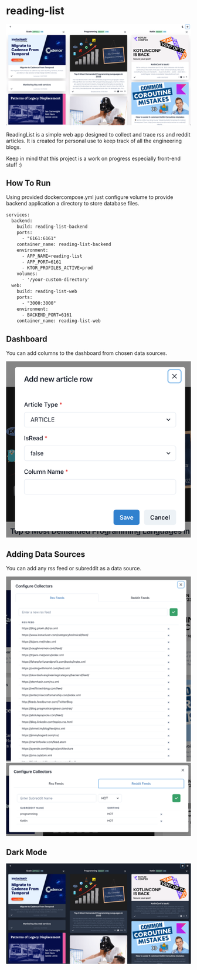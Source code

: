 # reading-list

![Dashboard](assets/mainpage-white.png)


ReadingList is a simple web app designed to collect and trace rss and reddit articles. 
It is created for personal use to keep track of all the engineering blogs. 

Keep in mind that this project is a work on progress especially front-end stuff :)

## How To Run

Using provided dockercompose.yml just configure volume to provide backend application a directory to store database files.

``` 
services:
  backend:
    build: reading-list-backend
    ports:
      - "6161:6161"
    container_name: reading-list-backend
    environment:
      - APP_NAME=reading-list
      - APP_PORT=6161
      - KTOR_PROFILES_ACTIVE=prod
    volumes:
      - '/your-custom-directory'
  web:
    build: reading-list-web
    ports:
      - "3000:3000"
    environment:
      - BACKEND_PORT=6161
    container_name: reading-list-web
```

## Dashboard

You can add columns to the dashboard from chosen data sources.

![Adding New Dashboard Column](assets/add-new-column.png)

## Adding Data Sources

You can add any rss feed or subreddit as a data source.

![Rss Collector Configuration](assets/rss-collector-configuration.png)
![Reddit Collector Configuration](assets/reddit-collector-configuration.png)


## Dark Mode

![Dashboard Dark Mode](assets/mainpage-dark.png)


